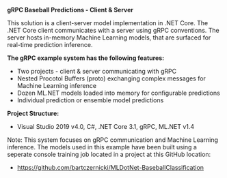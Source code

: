 **gRPC Baseball Predictions - Client & Server**

This solution is a client-server model implementation in .NET Core.  The .NET Core client communicates with a server using gRPC conventions.  The server hosts in-memory Machine Learning models, that are surfaced for real-time prediction inference.

**The gRPC example system has the following features:**
* Two projects - client & server communicating with gRPC
* Nested Procotol Buffers (proto) exchanging complex messages for Machine Learning inference
* Dozen ML.NET models loaded into memory for configurable predictions
* Individual prediction or ensemble model predictions

**Project Structure:**
* Visual Studio 2019 v4.0, C#, .NET Core 3.1, gRPC, ML.NET v1.4

Note: This system focuses on gRPC communication and Machine Learning inference.  The models used in this example have been built using a seperate console training job located in a project at this GitHub location:
* https://github.com/bartczernicki/MLDotNet-BaseballClassification

